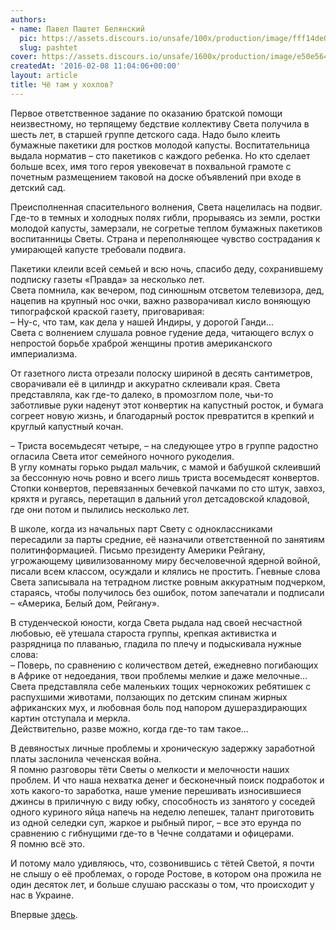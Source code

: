 ```yaml
---
authors:
- name: Павел Паштет Белянский
  pic: https://assets.discours.io/unsafe/100x/production/image/fff14de0-90d8-11e8-a560-8fb4ec62d69b.jpeg
  slug: pashtet
cover: https://assets.discours.io/unsafe/1600x/production/image/e50e5640-90e6-11e8-b664-798ed379bf02.jpeg
createdAt: '2016-02-08 11:04:06+00:00'
layout: article
title: Чё там у хохлов?
---
```


Первое ответственное задание по оказанию братской помощи неизвестному, но терпящему бедствие коллективу Света получила в шесть лет, в старшей группе детского сада. Надо было клеить бумажные пакетики для ростков молодой капусты. Воспитательница выдала норматив – сто пакетиков с каждого ребенка. Но кто сделает больше всех, имя того героя увековечат в похвальной грамоте с почетным размещением таковой на доске объявлений при входе в детский сад.

Преисполненная спасительного волнения, Света нацелилась на подвиг. Где-то в темных и холодных полях гибли, прорываясь из земли, ростки молодой капусты, замерзали, не согретые теплом бумажных пакетиков воспитанницы Светы. Страна и переполняющее чувство сострадания к умирающей капусте требовали подвига.

Пакетики клеили всей семьей и всю ночь, спасибо деду, сохранившему подписку газеты «Правда» за несколько лет.  
Света помнила, как вечером, под синюшным отсветом телевизора, дед, нацепив на крупный нос очки, важно разворачивал кисло воняющую типографской краской газету, приговаривая:  
– Ну-с, что там, как дела у нашей Индиры, у дорогой Ганди…  
Света с волнением слушала ровное гудение деда, читающего вслух о непростой борьбе храброй женщины против американского империализма.

От газетного листа отрезали полоску шириной в десять сантиметров, сворачивали её в цилиндр и аккуратно склеивали края. Света представляла, как где-то далеко, в промозглом поле, чьи-то заботливые руки наденут этот конвертик на капустный росток, и бумага согреет новую жизнь, и благодарный росток превратится в крепкий и круглый капустный кочан.

– Триста восемьдесят четыре, – на следующее утро в группе радостно огласила Света итог семейного ночного рукоделия.  
В углу комнаты горько рыдал мальчик, с мамой и бабушкой склеивший за бессонную ночь ровно и всего лишь триста восемьдесят конвертов.  
Стопки конвертов, перевязанных бечевкой пачками по сто штук, завхоз, кряхтя и ругаясь, перетащил в дальний угол детсадовской кладовой, где они потом и пылились несколько лет.

В школе, когда из начальных парт Свету с одноклассниками пересадили за парты средние, её назначили ответственной по занятиям политинформацией. Письмо президенту Америки Рейгану, угрожающему цивилизованному миру бесчеловечной ядерной войной, писали всем классом, осуждали и клялись не простить. Гневные слова Света записывала на тетрадном листке ровным аккуратным подчерком, стараясь, чтобы получилось без ошибок, потом запечатали и подписали – «Америка, Белый дом, Рейгану».

В студенческой юности, когда Света рыдала над своей несчастной любовью, её утешала староста группы, крепкая активистка и разрядница по плаванью, гладила по плечу и подыскивала нужные слова:  
– Поверь, по сравнению с количеством детей, ежедневно погибающих в Африке от недоедания, твои проблемы мелкие и даже мелочные…  
Света представляла себе маленьких тощих чернокожих ребятишек с распухшими животами, ползающих по детским спинам жирных африканских мух, и любовная боль под напором душераздирающих картин отступала и меркла.  
Действительно, разве можно, когда где-то там такое…

В девяностых личные проблемы и хроническую задержку заработной платы заслонила чеченская война.  
Я помню разговоры тёти Светы о мелкости и мелочности наших проблем. И что наша нехватка денег и бесконечный поиск подработок и хоть какого-то заработка, наше умение перешивать износившиеся джинсы в приличную с виду юбку, способность из занятого у соседей одного куриного яйца напечь на неделю лепешек, талант приготовить из одной селедки суп, жаркое и рыбный пирог, – все это ерунда по сравнению с гибнущими где-то в Чечне солдатами и офицерами.  
Я помню всё это.

И потому мало удивляюсь, что, созвонившись с тётей Светой, я почти не слышу о её проблемах, о городе Ростове, в котором она прожила не один десяток лет, и больше слушаю рассказы о том, что происходит у нас в Украине.

Впервые [здесь](https://www.facebook.com/permalink.php?story_fbid=197738960565315&id=100009876378400).
